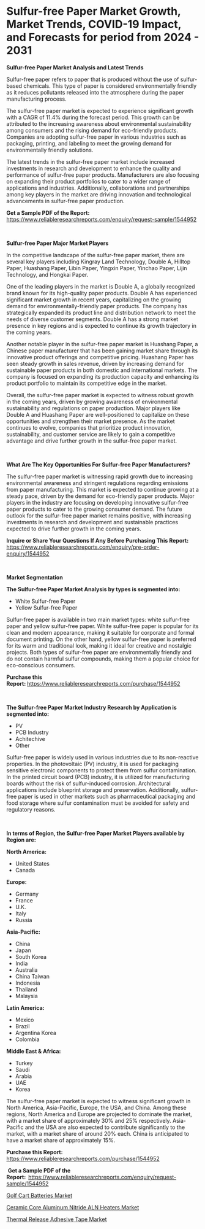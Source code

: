 <p><h1>Sulfur-free Paper Market Growth, Market Trends, COVID-19 Impact, and Forecasts for period from 2024 - 2031</h1></p><p><strong>Sulfur-free Paper Market Analysis and Latest Trends</strong></p>
<p><p>Sulfur-free paper refers to paper that is produced without the use of sulfur-based chemicals. This type of paper is considered environmentally friendly as it reduces pollutants released into the atmosphere during the paper manufacturing process.</p><p>The sulfur-free paper market is expected to experience significant growth with a CAGR of 11.4% during the forecast period. This growth can be attributed to the increasing awareness about environmental sustainability among consumers and the rising demand for eco-friendly products. Companies are adopting sulfur-free paper in various industries such as packaging, printing, and labeling to meet the growing demand for environmentally friendly solutions.</p><p>The latest trends in the sulfur-free paper market include increased investments in research and development to enhance the quality and performance of sulfur-free paper products. Manufacturers are also focusing on expanding their product portfolios to cater to a wider range of applications and industries. Additionally, collaborations and partnerships among key players in the market are driving innovation and technological advancements in sulfur-free paper production.</p></p>
<p><strong>Get a Sample PDF of the Report:&nbsp;</strong> <a href="https://www.reliableresearchreports.com/enquiry/request-sample/1544952">https://www.reliableresearchreports.com/enquiry/request-sample/1544952</a></p>
<p>&nbsp;</p>
<p><strong>Sulfur-free Paper Major Market Players</strong></p>
<p><p>In the competitive landscape of the sulfur-free paper market, there are several key players including Kingray Land Technology, Double A, Hilltop Paper, Huashang Paper, Libin Paper, Yingxin Paper, Yinchao Paper, Lijin Technology, and Hongkai Paper. </p><p>One of the leading players in the market is Double A, a globally recognized brand known for its high-quality paper products. Double A has experienced significant market growth in recent years, capitalizing on the growing demand for environmentally-friendly paper products. The company has strategically expanded its product line and distribution network to meet the needs of diverse customer segments. Double A has a strong market presence in key regions and is expected to continue its growth trajectory in the coming years.</p><p>Another notable player in the sulfur-free paper market is Huashang Paper, a Chinese paper manufacturer that has been gaining market share through its innovative product offerings and competitive pricing. Huashang Paper has seen steady growth in sales revenue, driven by increasing demand for sustainable paper products in both domestic and international markets. The company is focused on expanding its production capacity and enhancing its product portfolio to maintain its competitive edge in the market.</p><p>Overall, the sulfur-free paper market is expected to witness robust growth in the coming years, driven by growing awareness of environmental sustainability and regulations on paper production. Major players like Double A and Huashang Paper are well-positioned to capitalize on these opportunities and strengthen their market presence. As the market continues to evolve, companies that prioritize product innovation, sustainability, and customer service are likely to gain a competitive advantage and drive further growth in the sulfur-free paper market.</p></p>
<p>&nbsp;</p>
<p><strong>What Are The Key Opportunities For Sulfur-free Paper Manufacturers?</strong></p>
<p><p>The sulfur-free paper market is witnessing rapid growth due to increasing environmental awareness and stringent regulations regarding emissions from paper manufacturing. This market is expected to continue growing at a steady pace, driven by the demand for eco-friendly paper products. Major players in the industry are focusing on developing innovative sulfur-free paper products to cater to the growing consumer demand. The future outlook for the sulfur-free paper market remains positive, with increasing investments in research and development and sustainable practices expected to drive further growth in the coming years.</p></p>
<p><strong>Inquire or Share Your Questions If Any Before Purchasing This Report:</strong> <a href="https://www.reliableresearchreports.com/enquiry/pre-order-enquiry/1544952">https://www.reliableresearchreports.com/enquiry/pre-order-enquiry/1544952</a></p>
<p>&nbsp;</p>
<p><strong>Market Segmentation</strong></p>
<p><strong>The Sulfur-free Paper Market Analysis by types is segmented into:</strong></p>
<p><ul><li>White Sulfur-free Paper</li><li>Yellow Sulfur-free Paper</li></ul></p>
<p><p>Sulfur-free paper is available in two main market types: white sulfur-free paper and yellow sulfur-free paper. White sulfur-free paper is popular for its clean and modern appearance, making it suitable for corporate and formal document printing. On the other hand, yellow sulfur-free paper is preferred for its warm and traditional look, making it ideal for creative and nostalgic projects. Both types of sulfur-free paper are environmentally friendly and do not contain harmful sulfur compounds, making them a popular choice for eco-conscious consumers.</p></p>
<p><strong>Purchase this Report:&nbsp;</strong><a href="https://www.reliableresearchreports.com/purchase/1544952">https://www.reliableresearchreports.com/purchase/1544952</a></p>
<p>&nbsp;</p>
<p><strong>The Sulfur-free Paper Market Industry Research by Application is segmented into:</strong></p>
<p><ul><li>PV</li><li>PCB Industry</li><li>Achitechive</li><li>Other</li></ul></p>
<p><p>Sulfur-free paper is widely used in various industries due to its non-reactive properties. In the photovoltaic (PV) industry, it is used for packaging sensitive electronic components to protect them from sulfur contamination. In the printed circuit board (PCB) industry, it is utilized for manufacturing boards without the risk of sulfur-induced corrosion. Architectural applications include blueprint storage and preservation. Additionally, sulfur-free paper is used in other markets such as pharmaceutical packaging and food storage where sulfur contamination must be avoided for safety and regulatory reasons.</p></p>
<p>&nbsp;</p>
<p><strong>In terms of Region, the Sulfur-free Paper Market Players available by Region are:</strong></p>
<p>
    <p> <strong> North America: </strong>
        <ul>
            <li>United States</li>
            <li>Canada</li>
        </ul>
        </p> 
    <p> <strong> Europe: </strong>
        <ul>
            <li>Germany</li>
            <li>France</li>
            <li>U.K.</li>
            <li>Italy</li>
            <li>Russia</li>
        </ul>
        </p> 
    <p> <strong> Asia-Pacific: </strong>
        <ul>
            <li>China</li>
            <li>Japan</li>
            <li>South Korea</li>
            <li>India</li>
            <li>Australia</li>
            <li>China Taiwan</li>
            <li>Indonesia</li>
            <li>Thailand</li>
            <li>Malaysia</li>
        </ul>
        </p> 
    <p> <strong> Latin America: </strong>
        <ul>
            <li>Mexico</li>
            <li>Brazil</li>
            <li>Argentina Korea</li>
            <li>Colombia</li>
        </ul>
        </p> 
    <p> <strong> Middle East & Africa: </strong>
        <ul>
            <li>Turkey</li>
            <li>Saudi</li>
            <li>Arabia</li>
            <li>UAE</li>
            <li>Korea</li>
        </ul>
    </p>
    </p>
<p><p>The sulfur-free paper market is expected to witness significant growth in North America, Asia-Pacific, Europe, the USA, and China. Among these regions, North America and Europe are projected to dominate the market, with a market share of approximately 30% and 25% respectively. Asia-Pacific and the USA are also expected to contribute significantly to the market, with a market share of around 20% each. China is anticipated to have a market share of approximately 15%.</p></p>
<p><strong>Purchase this Report: </strong><a href="https://www.reliableresearchreports.com/purchase/1544952">https://www.reliableresearchreports.com/purchase/1544952</a></p>
<p>&nbsp;<strong>Get a Sample PDF of the Report:&nbsp;&nbsp;</strong><a href="https://www.reliableresearchreports.com/enquiry/request-sample/1544952">https://www.reliableresearchreports.com/enquiry/request-sample/1544952</a></p>
<p><strong></strong></p>
<p><p><a href="https://view.publitas.com/reportprime-1/golf-cart-batteries-market-size-and-growth-market-segmentation-regional-and-country-breakdowns-and-market-trends-for-period-from-2024-2031/">Golf Cart Batteries Market</a></p><p><a href="https://glittery-fuchsia-86a.notion.site/Global-Ceramic-Core-Aluminum-Nitride-ALN-Heaters-Market-Size-and-Market-Trends-Insights-and-Project-603b391b61324549a0db584c523c083b">Ceramic Core Aluminum Nitride ALN Heaters Market</a></p><p><a href="https://acidic-farm-354.notion.site/Thermal-Release-Adhesive-Tape-Market-Size-Growth-Outlook-from-2024-to-2031-projecting-at-Market-s--24f89f2c2a8a400b88bb7816f0dbe61b">Thermal Release Adhesive Tape Market</a></p></p>